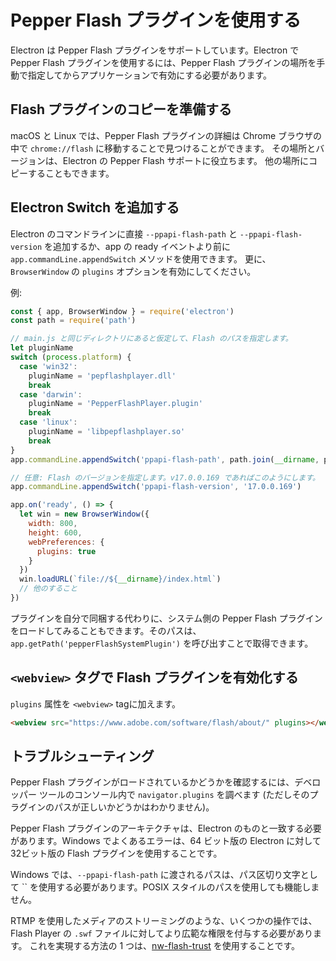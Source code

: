 # Pepper Flash プラグインを使用する

Electron は Pepper Flash プラグインをサポートしています。Electron で Pepper Flash プラグインを使用するには、Pepper Flash プラグインの場所を手動で指定してからアプリケーションで有効にする必要があります。

## Flash プラグインのコピーを準備する

macOS と Linux では、Pepper Flash プラグインの詳細は Chrome ブラウザの中で `chrome://flash` に移動することで見つけることができます。 その場所とバージョンは、Electron の Pepper Flash サポートに役立ちます。 他の場所にコピーすることもできます。

## Electron Switch を追加する

Electron のコマンドラインに直接 `--ppapi-flash-path` と `--ppapi-flash-version` を追加するか、app の ready イベントより前に `app.commandLine.appendSwitch` メソッドを使用できます。 更に、`BrowserWindow` の `plugins` オプションを有効にしてください。

例:

```javascript
const { app, BrowserWindow } = require('electron')
const path = require('path')

// main.js と同じディレクトリにあると仮定して、Flash のパスを指定します。
let pluginName
switch (process.platform) {
  case 'win32':
    pluginName = 'pepflashplayer.dll'
    break
  case 'darwin':
    pluginName = 'PepperFlashPlayer.plugin'
    break
  case 'linux':
    pluginName = 'libpepflashplayer.so'
    break
}
app.commandLine.appendSwitch('ppapi-flash-path', path.join(__dirname, pluginName))

// 任意: Flash のバージョンを指定します。v17.0.0.169 であればこのようにします。
app.commandLine.appendSwitch('ppapi-flash-version', '17.0.0.169')

app.on('ready', () => {
  let win = new BrowserWindow({
    width: 800,
    height: 600,
    webPreferences: {
      plugins: true
    }
  })
  win.loadURL(`file://${__dirname}/index.html`)
  // 他のすること
})
```

プラグインを自分で同梱する代わりに、システム側の Pepper Flash プラグインをロードしてみることもできます。そのパスは、`app.getPath('pepperFlashSystemPlugin')` を呼び出すことで取得できます。

## `<webview>` タグで Flash プラグインを有効化する

`plugins` 属性を `<webview>` tagに加えます。

```html
<webview src="https://www.adobe.com/software/flash/about/" plugins></webview>
```

## トラブルシューティング

Pepper Flash プラグインがロードされているかどうかを確認するには、デベロッパー ツールのコンソール内で `navigator.plugins` を調べます (ただしそのプラグインのパスが正しいかどうかはわかりません)。

Pepper Flash プラグインのアーキテクチャは、Electron のものと一致する必要があります。Windows でよくあるエラーは、64 ビット版の Electron に対して32ビット版の Flash プラグインを使用することです。

Windows では、`--ppapi-flash-path` に渡されるパスは、パス区切り文字として `` を使用する必要があります。POSIX スタイルのパスを使用しても機能しません。

RTMP を使用したメディアのストリーミングのような、いくつかの操作では、Flash Player の `.swf` ファイルに対してより広範な権限を付与する必要があります。 これを実現する方法の 1 つは、[nw-flash-trust](https://github.com/szwacz/nw-flash-trust) を使用することです。